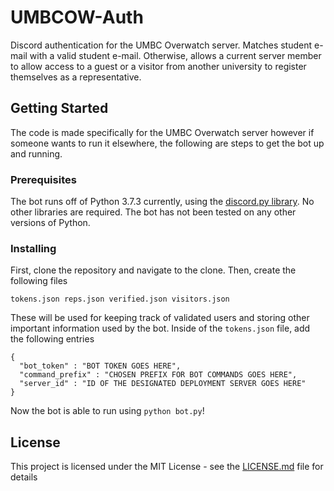 # UMBCOW-Auth

Discord authentication for the UMBC Overwatch server. Matches student e-mail with a valid student e-mail. Otherwise, allows a current server member to allow access to a guest or a visitor from another university to register themselves as a representative.

## Getting Started

The code is made specifically for the UMBC Overwatch server however if someone wants to run it elsewhere, the following are steps to get the bot up and running.

### Prerequisites

The bot runs off of Python 3.7.3 currently, using the [discord.py library](https://discordpy.readthedocs.io/en/latest/). No other libraries are required. The bot has not been tested on any other versions of Python.

### Installing

First, clone the repository and navigate to the clone. Then, create the following files
```
tokens.json reps.json verified.json visitors.json
```
These will be used for keeping track of validated users and storing other important information used by the bot.
Inside of the `tokens.json` file, add the following entries
```
{
  "bot_token" : "BOT TOKEN GOES HERE",
  "command_prefix" : "CHOSEN PREFIX FOR BOT COMMANDS GOES HERE",
  "server_id" : "ID OF THE DESIGNATED DEPLOYMENT SERVER GOES HERE"
}
```
Now the bot is able to run using `python bot.py`!

## License

This project is licensed under the MIT License - see the [LICENSE.md](LICENSE.md) file for details
